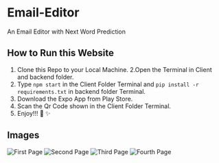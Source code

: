 # Email-Editor
An Email Editor with Next Word Prediction

## How to Run this Website
1. Clone this Repo to your Local Machine.
2.Open the Terminal in Client and backend folder.
3. Type ```npm start``` in the Client Folder Terminal and ```pip install -r requirements.txt``` in backend folder Terminal.
4. Download the Expo App from Play Store.
5. Scan the Qr Code shown in the Client Folder Terminal.
6. Enjoy!!! :tada: :sparkles:

## Images

![First Page](/Client/assets/1.png)
![Second Page](/Client/assets/2.png)
![Third Page](/Client/assets/3.png)
![Fourth Page](/Client/assets/4.png)

